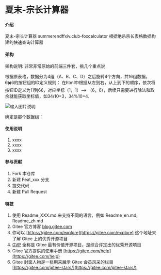 # 夏末-宗长计算器

#### 介绍
夏末-宗长计算器
summerendffxiv.club-foxcalculator
根据绝杀宗长表格数据构建的快速查询计算器

#### 架构
架构说明: 非常非常原始的前端三件套，挑几个重点说

根据原表格，数据分为4组（A、B、C、D）之后旋转4个方向，共16组数据。
6✖️6的按钮组的ID定义规则：
    在html中根据从左到右，从上到下的顺序，依次将按钮ID定义为11到66，对应坐标（1，1）--> （6，6），后续只需要进行除法和取余就能获取坐标值，如34/10=3，34%10=4.

![输入图片说明](https://foruda.gitee.com/images/1685171519327816496/63a39410_10069853.png "719ebafe4e8eb7340d71b8471949ada7.png")

确定是那个数据组：




#### 使用说明

1.  xxxx
2.  xxxx
3.  xxxx

#### 参与贡献

1.  Fork 本仓库
2.  新建 Feat_xxx 分支
3.  提交代码
4.  新建 Pull Request


#### 特技

1.  使用 Readme\_XXX.md 来支持不同的语言，例如 Readme\_en.md, Readme\_zh.md
2.  Gitee 官方博客 [blog.gitee.com](https://blog.gitee.com)
3.  你可以 [https://gitee.com/explore](https://gitee.com/explore) 这个地址来了解 Gitee 上的优秀开源项目
4.  [GVP](https://gitee.com/gvp) 全称是 Gitee 最有价值开源项目，是综合评定出的优秀开源项目
5.  Gitee 官方提供的使用手册 [https://gitee.com/help](https://gitee.com/help)
6.  Gitee 封面人物是一档用来展示 Gitee 会员风采的栏目 [https://gitee.com/gitee-stars/](https://gitee.com/gitee-stars/)
